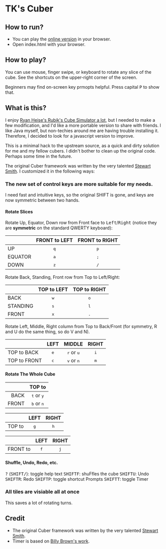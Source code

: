 # TK's Cuber

## How to run?

- You can play the [online version](https://tsankuanglee.github.io/cuber/) in your browser.
- Open index.html with your browser.

## How to play?

You can use mouse, finger swipe, or keyboard to rotate any slice of the cube. See the shortcuts on the upper-right corner of the screen.

Beginners may find on-screen key prmopts helpful. Press capital <kbd>P</kbd> to show that.

## What is this?

I enjoy [Ryan Heise's Rubik's Cube Simulator a lot](http://www.ryanheise.com/cube/speed.html), but I needed to make a few modification, and I'd like a more portable version to share with friends. I like Java myself, but non-techies around me are having trouble installing it. Therefore, I decided to look for a javascript version to improve.

This is a minimal hack to the upstream source, as a quick and dirty solution for me and my fellow cubers. I didn't bother to clean up the original code. Perhaps some time in the future.

The original Cuber framework was written by the very talented [Stewart Smith](https://github.com/stewdio/Cuber-DEMO). I customized it in the following ways:

### The new set of control keys are more suitable for my needs.

I need fast and intuitive keys, so the original SHIFT is gone, and keys are now symmetric between two hands.

#### Rotate Slices

Rotate Up, Equator, Down row from Front face to <kbd>Left</kbd>/<kbd>Right</kbd> (notice they are **symmetric** on the standard QWERTY keyboard):

|       | FRONT to LEFT  | FRONT to RIGHT |
|-------|:--------------:|:--------------:|
|UP     |<kbd>q</kbd>    |<kbd>p</kbd>    |
|EQUATOR|<kbd>a</kbd>    |<kbd>;</kbd>    |
|DOWN   |<kbd>z</kbd>    |<kbd>/</kbd>    |


Rotate Back, Standing, Front row from Top to Left/Right:

|        | TOP to LEFT  | TOP to RIGHT |
|--------|:------------:|:------------:|
|BACK    |<kbd>w</kbd>  |<kbd>o</kbd>  |
|STANDING|<kbd>s</kbd>  |<kbd>l</kbd>  |
|FRONT   |<kbd>x</kbd>  |<kbd>.</kbd>  |


Rotate Left, Middle, Right column from Top to Back/Front (for symmetry, R and U do the same thing, so do V and N).

|            | LEFT       | MIDDLE                     | RIGHT      |
|------------|:----------:|:--------------------------:|:----------:|
|TOP to BACK |<kbd>e</kbd>|<kbd>r</kbd> or <kbd>u</kbd>|<kbd>i</kbd>|
|TOP to FRONT|<kbd>c</kbd>|<kbd>v</kbd> or <kbd>n</kbd>|<kbd>m</kbd>|


#### Rotate The Whole Cube

|     | TOP to                     |
|----:|:--------------------------:|
|BACK |<kbd>t</kbd> or <kbd>y</kbd>|
|FRONT|<kbd>b</kbd> or <kbd>n</kbd>|

|      | LEFT       |RIGHT       |
|-----:|:----------:|:----------:|
|TOP to|<kbd>g</kbd>|<kbd>h</kbd>|

|        | LEFT       |RIGHT       |
|-------:|:----------:|:----------:|
|FRONT to|<kbd>f</kbd>|<kbd>j</kbd>|


#### Shuffle, Undo, Redo, etc.

<kbd>?</kbd> (<kbd>SHIFT</kbd><kbd>/</kbd>): toggle help text
<kbd>SHIFT</kbd><kbd>F</kbd>: shuFfles the cube
<kbd>SHIFT</kbd><kbd>U</kbd>: Undo
<kbd>SHIFT</kbd><kbd>R</kbd>: Redo
<kbd>SHIFT</kbd><kbd>P</kbd>: toggle shortcut Prompts
<kbd>SHIFT</kbd><kbd>T</kbd>: toggle Timer

### All tiles are visiable all at once

This saves a lot of rotating turns.

## Credit

* The original Cuber framework was written by the very talented [Stewart Smith](https://github.com/stewdio/Cuber-DEMO).
* Timer is based on [Billy Brown's work](https://codepen.io/_Billy_Brown/pen/dbJeh).
